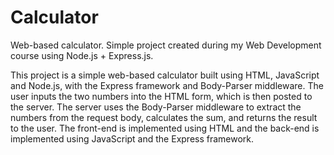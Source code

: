 # Calculator
Web-based calculator. Simple project created  during my Web Development course using Node.js + Express.js. 

This project is a simple web-based calculator built using HTML, JavaScript and Node.js, with the Express framework and Body-Parser middleware. The user inputs the two numbers into the HTML form, which is then posted to the server. The server uses the Body-Parser middleware to extract the numbers from the request body, calculates the sum, and returns the result to the user. The front-end is implemented using HTML and the back-end is implemented using JavaScript and the Express framework.
